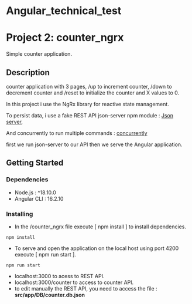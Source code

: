 # Angular_technical_test

# Project 2: counter_ngrx

Simple counter application.

## Description

counter application with 3 pages, /up to increment counter, /down to decrement counter and /reset to initialize the counter and X values to 0.

In this project i use the NgRx library for reactive state management.

To persist data, i use a fake REST API json-server npm module : [Json server](https://www.npmjs.com/package/json-server),

And concurrently to run multiple commands : [concurrently](https://www.npmjs.com/package/concurrently)

first we run json-server to our API then we serve the Angular application.

## Getting Started

### Dependencies

* Node.js : ^18.10.0
* Angular CLI : 16.2.10

### Installing

* In the /counter_ngrx file execute [ npm install ] to install dependencies.

```
npm install
```

* To serve and open the application on the local host using port 4200 execute [ npm run start ].

```
npm run start
```

* localhost:3000 to acess to REST API.
* localhost:3000/counter to access to counter API.
* to edit manually the REST API, you need to access the file : **src/app/DB/counter.db.json**

  

